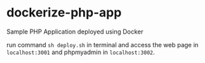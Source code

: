 # dockerize-php-app
Sample PHP Application deployed using Docker

run command `sh deploy.sh` in terminal and access the web page in `localhost:3001` and phpmyadmin in `localhost:3002`.